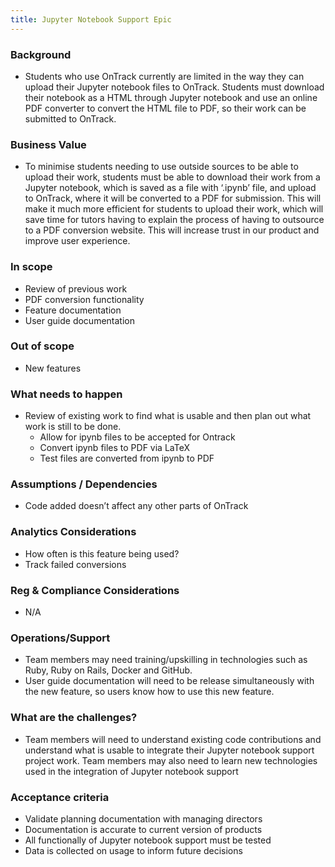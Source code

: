 ```yaml
---
title: Jupyter Notebook Support Epic
---
```


### Background

- Students who use OnTrack currently are limited in the way they can upload
  their Jupyter notebook files to OnTrack. Students must download their notebook
  as a HTML through Jupyter notebook and use an online PDF converter to convert
  the HTML file to PDF, so their work can be submitted to OnTrack.

### Business Value

- To minimise students needing to use outside sources to be able to upload their
work, students must
  be able to download their work from a Jupyter notebook, which is saved as a
  file with ‘.ipynb’ file, and upload to OnTrack, where it will be converted to
  a PDF for submission. This will make it much more efficient for students to
  upload their work, which will save time for tutors having to explain the
  process of having to outsource to a PDF conversion website. This will increase
  trust in our product and improve user experience.

### In scope

- Review of previous work
- PDF conversion functionality
- Feature documentation
- User guide documentation

### Out of scope

- New features

### What needs to happen

- Review of existing work to find what is usable and then plan out what work is
still to be done.
  - Allow for ipynb files to be accepted for Ontrack
  - Convert ipynb files to PDF via LaTeX
  - Test files are converted from ipynb to PDF

### Assumptions / Dependencies

- Code added doesn’t affect any other parts of OnTrack

### Analytics Considerations

- How often is this feature being used?
- Track failed conversions

### Reg & Compliance Considerations

- N/A

### Operations/Support

- Team members may need training/upskilling in technologies such as Ruby, Ruby
  on Rails, Docker and GitHub.
- User guide documentation will need to be release simultaneously with the new
  feature, so users know how to use this new feature.

### What are the challenges?

- Team members will need to understand existing code contributions and understand
  what is usable to integrate their Jupyter notebook support project work. Team
  members may also need to learn new technologies used in the integration of
  Jupyter notebook support

### Acceptance criteria

- Validate planning documentation with managing directors
- Documentation is accurate to current version of products
- All functionally of Jupyter notebook support must be tested
- Data is collected on usage to inform future decisions
